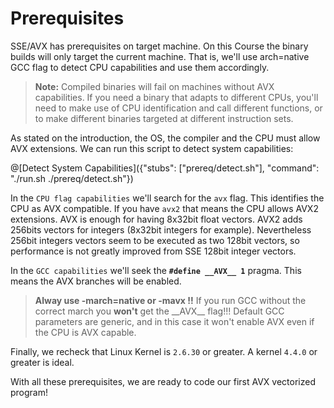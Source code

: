 # Prerequisites

SSE/AVX has prerequisites on target machine. On this Course the binary builds will only target the current machine. That is, we'll use arch=native GCC flag to detect CPU capabilities and use them accordingly.

>**Note:** Compiled binaries will fail on machines without AVX capabilities. If you need a binary that adapts to different CPUs, you'll need to make use of CPU identification and call different functions, or to make different binaries targeted at different instruction sets.

As stated on the introduction, the OS, the compiler and the CPU must allow AVX extensions.
We can run this script to detect system capabilities:

@[Detect System Capabilities]({"stubs": ["prereq/detect.sh"], "command": "./run.sh ./prereq/detect.sh"})

In the `CPU flag capabilities` we'll search for the `avx` flag. This identifies the CPU as AVX compatible. If you have `avx2` that means the CPU allows AVX2 extensions. AVX is enough for having 8x32bit float vectors. AVX2 adds 256bits vectors for integers (8x32bit integers for example). Nevertheless 256bit integers vectors seem to be executed as two 128bit vectors, so performance is not greatly improved from SSE 128bit integer vectors.

In the `GCC capabilities` we'll seek the **`#define __AVX__ 1`** pragma. This means the AVX branches will be enabled.
>**Alway use -march=native or -mavx !!** If you run GCC without the correct march you **won't** get the \_\_AVX\_\_ flag!!! Default GCC parameters are generic, and in this case it won't enable AVX even if the CPU is AVX capable.

Finally, we recheck that Linux Kernel is `2.6.30` or greater. A kernel `4.4.0` or greater is ideal.

With all these prerequisites, we are ready to code our first AVX vectorized program!